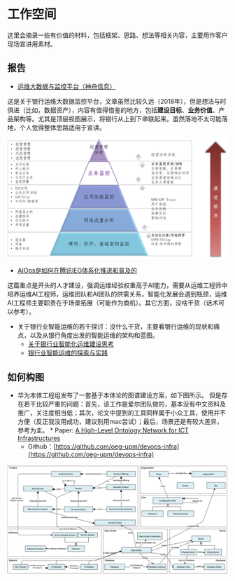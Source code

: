 # 工作空间
这里会摘录一些有价值的材料，包括框架、思路、想法等相关内容，主要用作客户现场宣讲用素材。

## 报告

* [运维大数据与监控平台（神舟信息）](http://www.dcits.com/show-450-1054-1.html)

这是关于银行运维大数据监控平台，文章虽然比较久远（2018年），但是想法与时俱进（比如，数据资产），内容有值得借鉴的地方，包括**建设目标**、**业务价值**、产品架构等。尤其是顶层视图展示，将银行从上到下串联起来。虽然落地不太可能落地，个人觉得整体思路适用于宣讲。

<p align="center">
  <img src="../image/aiops-top-view.png" width="600"/>
</p>

* [AIOps是如何在腾讯IEG体系化推进和普及的](https://zhuanlan.zhihu.com/p/435229129)

这篇重点是开头的人才建设，强调运维经验权重高于AI能力，需要从运维工程师中培养运维AI工程师，运维团队和AI团队的供需关系，智能化发展会遇到瓶颈，运维AI工程师主要职责在于场景拓展（可能作为商机）。其它方面，没啥干货（话术可以参考）。

* 关于银行业智能运维的若干探讨：没什么干货，主要看银行运维的现状和痛点，以及从银行角度出发的智能运维的架构和蓝图。
	 * [关于银行业智能化运维建设思考](https://cloud.tencent.com/developer/article/1417823)
	 * [银行业智能运维的探索与实践](https://cloud.tencent.com/developer/article/1973693)

	 
## 如何构图

* 华为本体工程组发布了一套基于本体论的图谱建设方案，如下图所示。 但是存在若干比较严重的问题：首先，该工作是爱尔团队做的，基本没有中文资料及推广，关注度相当低；其次，论文中提到的工具同样属于小众工具，使用并不方便（反正我没用成功，建议别用mac尝试）；最后，场景还是有较大差异，参考为主。
       * Paper: [A High-Level Ontology Network for ICT Infrastructures](https://davidchavesfraga.com/outcomes/papers/2021/corcho2021high.pdf)
	 * Github：[https://github.com/oeg-upm/devops-infra](https://github.com/oeg-upm/devops-infra)

<p align="center">
  <img src="../image/huawei-oeg-conceptual-view.png" width="600"/>
</p>



	
